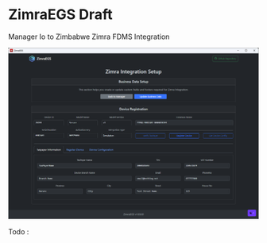 # ZimraEGS Draft
Manager Io to Zimbabwe Zimra FDMS Integration

![ZimraEGS](https://github.com/mabaega/ZimraEGS/blob/master/ZimraEGS.png)

Todo :
~~~
